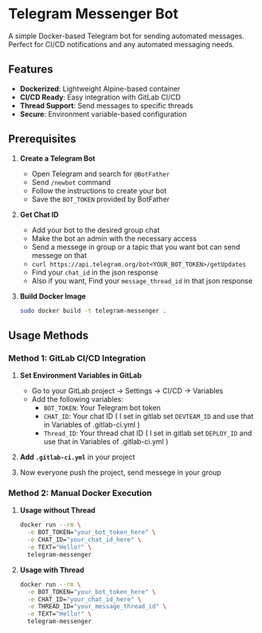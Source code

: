 # Telegram Messenger Bot

A simple Docker-based Telegram bot for sending automated messages. Perfect for CI/CD notifications and any automated messaging needs.

## Features

- **Dockerized**: Lightweight Alpine-based container
- **CI/CD Ready**: Easy integration with GitLab CI/CD
- **Thread Support**: Send messages to specific threads
- **Secure**: Environment variable-based configuration

## Prerequisites

1. **Create a Telegram Bot**
   - Open Telegram and search for `@BotFather`
   - Send `/newbot` command
   - Follow the instructions to create your bot
   - Save the `BOT_TOKEN` provided by BotFather

2. **Get Chat ID**
   - Add your bot to the desired group chat
   - Make the bot an admin with the necessary access
   - Send a messege in group or a tapic that you want bot can send messege on that
   - `curl https://api.telegram.org/bot<YOUR_BOT_TOKEN>/getUpdates`
   - Find your `chat_id` in the json response
   - Also if you want, Find your `message_thread_id` in that json response

3. **Build Docker Image**
   ```bash
   sudo docker build -t telegram-messenger .
   ```

## Usage Methods

### Method 1: GitLab CI/CD Integration

1. **Set Environment Variables in GitLab**
   - Go to your GitLab project → Settings → CI/CD → Variables
   - Add the following variables:
     - `BOT_TOKEN`: Your Telegram bot token
     - `CHAT_ID`: Your chat ID ( I set in gitlab set `DEVTEAM_ID` and use that in Variables of .gitlab-ci.yml )
     - `Thread_ID`: Your thread chat ID ( I set in gitlab set `DEPLOY_ID` and use that in Variables of .gitlab-ci.yml )

2. **Add `.gitlab-ci.yml`** in your project
3. Now everyone push the project, send messege in your group

### Method 2: Manual Docker Execution

1. **Usage without Thread**
   ```bash
   docker run --rm \
     -e BOT_TOKEN="your_bot_token_here" \
     -e CHAT_ID="your_chat_id_here" \
     -e TEXT="Hello!" \
     telegram-messenger
   ```

2. **Usage with Thread**
   ```bash
   docker run --rm \
     -e BOT_TOKEN="your_bot_token_here" \
     -e CHAT_ID="your_chat_id_here" \
     -e THREAD_ID="your_message_thread_id" \
     -e TEXT="Hello!" \
     telegram-messenger
   ```
